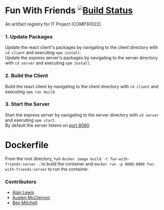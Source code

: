 # Fun With Friends [![Build Status](https://travis-ci.com/kvoli/fun-with-friends.svg?branch=staging)](https://travis-ci.com/kvoli/fun-with-friends)
An artifact registry for IT Project (COMP30022).

### 1. Update Packages
Update the react client's packages by navigating to the client directory with `cd client` and executing `npm install`.<br>
Update the express server's packages by navigating to the server directory with `cd server` and executing `npm install`.

### 2. Build the Client
Build the react client by navigating to the client directory with `cd client` and executing `npm run build`.

### 3. Start the Server
Start the express server by navigating to the server directory with `cd server` and executing `npm start`.<br>
By default the server listens on [port 8080](http://localhost:8080).

# Dockerfile
From the root directory, run `docker image build -t fun-with-friends:server .` to build the container and `docker run -p 8080:8080 fun-with-friends:server` to run the container.

### Contributors
- [Alan Lewis](https://github.com/alanlewis764)
- [Austen McClernon](https://github.com/kvoli)
- [Ben Mitchell](https://github.com/Dezyh)

